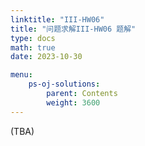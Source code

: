 ```yaml
---
linktitle: "III-HW06"
title: "问题求解III-HW06 题解"
type: docs
math: true
date: 2023-10-30

menu:
    ps-oj-solutions:
        parent: Contents
        weight: 3600
---
```


(TBA)